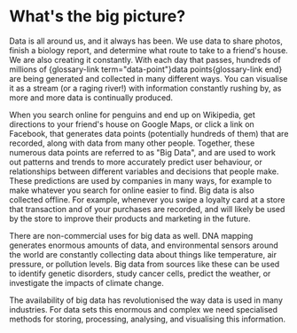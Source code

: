 # What's the big picture?

Data is all around us, and it always has been.
We use data to share photos, finish a biology report, and determine what route to take to a friend's house.
We are also creating it constantly. With each day that passes, hundreds of millions of {glossary-link term="data-point"}data points{glossary-link end} are being generated and collected in many different ways.
You can visualise it as a stream (or a raging river!) with information constantly rushing by, as more and more data is continually produced.

When you search online for penguins and end up on Wikipedia, get directions to your friend's house on Google Maps, or click a link on Facebook, that generates data points (potentially hundreds of them) that are recorded, along with data from many other people.
Together, these numerous data points are referred to as "Big Data", and are used to work out patterns and trends to more accurately predict user behaviour, or relationships between different variables and decisions that people make.
These predictions are used by companies in many ways, for example to make whatever you search for online easier to find.
Big data is also collected offline.
For example, whenever you swipe a loyalty card at a store that transaction and of your purchases are recorded, and will likely be used by the store to improve their products and marketing in the future.

There are non-commercial uses for big data as well.
DNA mapping generates enormous amounts of data, and environmental sensors around the world are constantly collecting data about things like temperature, air pressure, or pollution levels.
Big data from sources like these can be used to identify genetic disorders, study cancer cells, predict the weather, or investigate the impacts of climate change.

The availability of big data has revolutionised the way data is used in many industries.
For data sets this enormous and complex we need specialised methods for storing, processing, analysing, and visualising this information.

